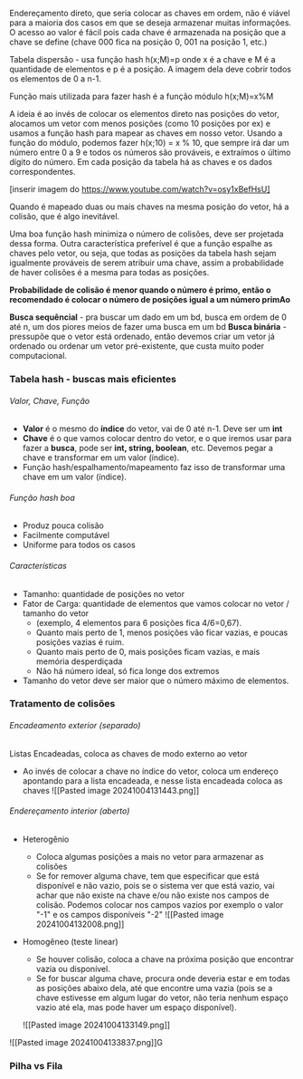 Endereçamento direto, que seria colocar as chaves em ordem, não é viável para a maioria dos casos em que se deseja armazenar muitas informações. O acesso ao valor é fácil pois cada chave é armazenada na posição que a chave se define (chave 000 fica na posição 0, 001 na posição 1, etc.)

Tabela dispersão - usa função hash h(x;M)=p onde x é a chave e M é a quantidade de elementos e p é a posição. A imagem dela deve cobrir todos os elementos de 0 a n-1.

Função mais utilizada para fazer hash é a função módulo h(x;M)=x%M 

A ideia é ao invés de colocar os elementos direto nas posições do vetor, alocamos um vetor com menos posições (como 10 posições por ex) e usamos a função hash para mapear as chaves em nosso vetor. Usando a função do módulo, podemos fazer h(x;10) = x % 10, que sempre irá dar um número entre 0 a 9 e todos os números são prováveis, e extraímos o último dígito do número. Em cada posição da tabela há as chaves e os dados correspondentes.

[inserir imagem do https://www.youtube.com/watch?v=osy1xBefHsU]

Quando é mapeado duas ou mais chaves na mesma posição do vetor, há a colisão, que é algo inevitável. 

Uma boa função hash minimiza o número de colisões, deve ser projetada dessa forma. Outra característica preferível é que a função espalhe as chaves pelo vetor, ou seja, que todas as posições da tabela hash sejam igualmente prováveis de serem atribuir uma chave, assim a probabilidade de haver colisões é a mesma para todas as posições.

**Probabilidade de colisão é menor quando o número é primo, então o recomendado é colocar o número de posições igual a um número primAo**

**Busca sequêncial** - pra buscar um dado em um bd, busca em ordem de 0 até n, um dos piores meios de fazer uma busca em um bd
**Busca binária** - pressupõe que o vetor está ordenado, então devemos criar um vetor já ordenado ou ordenar um vetor pré-existente, que custa muito poder computacional.
### **Tabela hash** - buscas mais eficientes
###### Valor, Chave, Função
- **Valor** é o mesmo do **índice** do vetor, vai de 0 até n-1. Deve ser um **int**
- **Chave** é o que vamos colocar dentro do vetor, e o que iremos usar para fazer a **busca**, pode ser **int, string, boolean**, etc. Devemos pegar a chave e transformar em um valor (índice).
- Função hash/espalhamento/mapeamento faz isso de transformar uma chave em um valor (índice).
###### Função hash boa
- Produz pouca colisão
- Facilmente computável
- Uniforme para todos os casos
###### Características 
- Tamanho: quantidade de posições no vetor
- Fator de Carga: quantidade de elementos que vamos colocar no vetor / tamanho do vetor 
	- (exemplo, 4 elementos para 6 posições fica 4/6=0,67).
	- Quanto mais perto de 1, menos posições vão ficar vazias, e poucas posições vazias é ruim. 
	- Quanto mais perto de 0, mais posições ficam vazias, e mais memória desperdiçada
	- Não há número ideal, só fica longe dos extremos
- Tamanho do vetor deve ser maior que o número máximo de elementos. 

### Tratamento de colisões
###### Encadeamento exterior (separado)
 Listas Encadeadas, coloca as chaves de modo externo ao vetor
 - Ao invés de colocar a chave no índice do vetor, coloca um endereço apontando para a lista encadeada, e nesse lista encadeada coloca as chaves
 ![[Pasted image 20241004131443.png]]

###### Endereçamento interior (aberto)
- Heterogênio
	- Coloca algumas posições a mais no vetor para armazenar as colisões
	- Se for remover alguma chave, tem que especificar que está disponível e não vazio, pois se o sistema ver que está vazio, vai achar que não existe na chave e/ou não existe nos campos de colisão. Podemos colocar nos campos vazios por exemplo o valor "-1" e os campos disponíveis "-2" 
	![[Pasted image 20241004132008.png]]
- Homogêneo (teste linear)
	- Se houver colisão, coloca a chave na próxima posição que encontrar vazia ou disponível.
	- Se for buscar alguma chave, procura onde deveria estar e em todas as posições abaixo dela, até que encontre uma vazia (pois se a chave estivesse em algum lugar do vetor, não teria nenhum espaço vazio até ela, mas pode haver um espaço disponível).
	
	![[Pasted image 20241004133149.png]]

![[Pasted image 20241004133837.png]]G




### Pilha vs Fila